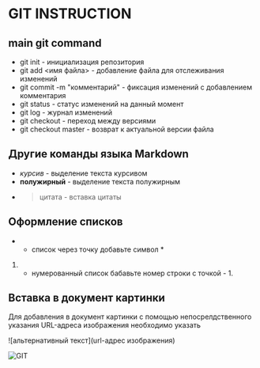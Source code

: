 # GIT INSTRUCTION 

## main git command

* git init - инициализация репозитория
* git add <имя файла> - добавление файла для отслеживания изменений
* git commit -m "комментарий" - фиксация изменений с добавлением комментария 
* git status - статус изменений на данный момент
* git log - журнал изменений
* git checkout - переход между версиями
* git checkout master - возврат к актуальной версии файла

## Другие команды языка Markdown

* *курсив* - выделение текста курсивом
* **полужирный** - выделение текста полужирным
* >цитата - вставка цитаты

## Оформление списков
* - список через точку добавьте символ *
1. - нумерованный список бабавьте номер строки с точкой - 1.

## Вставка в документ картинки

Для добавления в документ картинки с помощью непосрелдственного указания URL-адреса изображения необходимо указать

![альтернативный текст](url-адрес изображения)

![GIT](https://upload.wikimedia.org/wikipedia/commons/thumb/e/e0/Git-logo.svg/1280px-Git-logo.svg.png)


